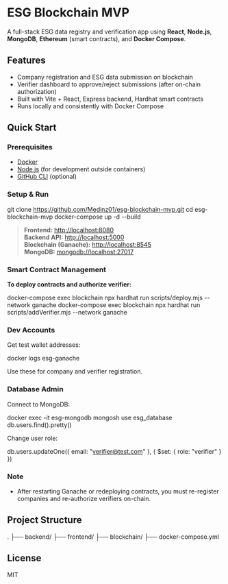 # ESG Blockchain MVP

A full-stack ESG data registry and verification app using **React**, **Node.js**, **MongoDB**, **Ethereum** (smart contracts), and **Docker Compose**.

## Features

- Company registration and ESG data submission on blockchain
- Verifier dashboard to approve/reject submissions (after on-chain authorization)
- Built with Vite + React, Express backend, Hardhat smart contracts
- Runs locally and consistently with Docker Compose

## Quick Start

### Prerequisites

- [Docker](https://www.docker.com/)
- [Node.js](https://nodejs.org/) (for development outside containers)
- [GitHub CLI](https://cli.github.com/) (optional)

### Setup & Run

git clone https://github.com/Medinz01/esg-blockchain-mvp.git
cd esg-blockchain-mvp
docker-compose up -d --build


> **Frontend:** [http://localhost:8080](http://localhost:8080)  
> **Backend API:** [http://localhost:5000](http://localhost:5000)  
> **Blockchain (Ganache):** [http://localhost:8545](http://localhost:8545)  
> **MongoDB:** [mongodb://localhost:27017](mongodb://localhost:27017)

### Smart Contract Management

**To deploy contracts and authorize verifier:**

docker-compose exec blockchain npx hardhat run scripts/deploy.mjs --network ganache
docker-compose exec blockchain npx hardhat run scripts/addVerifier.mjs --network ganache


### Dev Accounts

Get test wallet addresses:

docker logs esg-ganache

Use these for company and verifier registration.

### Database Admin

Connect to MongoDB:

docker exec -it esg-mongodb mongosh
use esg_database
db.users.find().pretty()


Change user role:

db.users.updateOne({ email: "verifier@test.com" }, { $set: { role: "verifier" } })


### Note

- After restarting Ganache or redeploying contracts, you must re-register companies and re-authorize verifiers on-chain.

## Project Structure

.
├── backend/
├── frontend/
├── blockchain/
├── docker-compose.yml


## License

MIT
